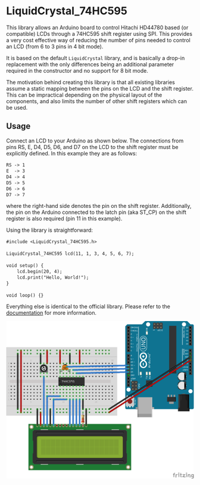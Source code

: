 # LiquidCrystal_74HC595 #

This library allows an Arduino board to control Hitachi HD44780 based (or compatible) LCDs through a 74HC595 shift register using SPI. This provides a very cost effective way of reducing the number of pins needed to control an LCD (from 6 to 3 pins in 4 bit mode).

It is based on the default `LiquidCrystal` library, and is basically a drop-in replacement with the only differences being an additional parameter required in the constructor and no support for 8 bit mode.

The motivation behind creating this library is that all existing libraries assume a static mapping between the pins on the LCD and the shift register. This can be impractical depending on the physical layout of the components, and also limits the number of other shift registers which can be used.

## Usage ##

Connect an LCD to your Arduino as shown below. The connections from pins RS, E, D4, D5, D6, and D7 on the LCD to the shift register must be explicitly defined. In this example they are as follows:

```
RS -> 1
E  -> 3
D4 -> 4
D5 -> 5
D6 -> 6
D7 -> 7
```

where the right-hand side denotes the pin on the shift register. Additionally, the pin on the Arduino connected to the latch pin (aka ST_CP) on the shift register is also required (pin 11 in this example).

Using the library is straightforward:

```
#include <LiquidCrystal_74HC595.h>

LiquidCrystal_74HC595 lcd(11, 1, 3, 4, 5, 6, 7);

void setup() {
    lcd.begin(20, 4);
    lcd.print("Hello, World!");
}

void loop() {}
```

Everything else is identical to the official library. Please refer to the [documentation](https://www.arduino.cc/en/Reference/LiquidCrystal) for more information.

![LCD connected to Arduino via 74HC595 shift register](/extras/example.png)
